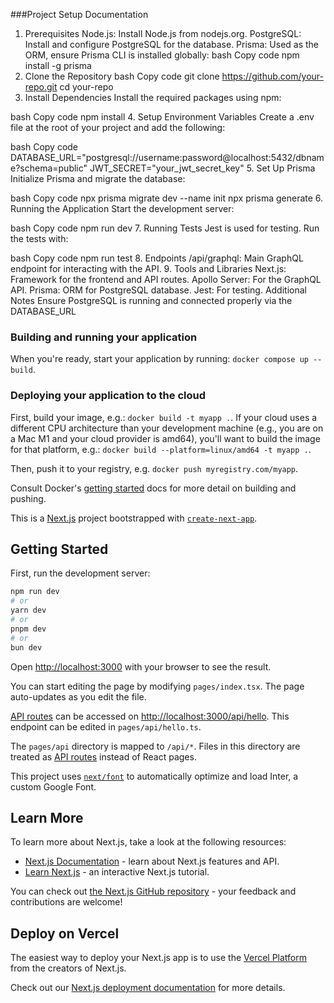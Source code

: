 ###Project Setup Documentation
1. Prerequisites
Node.js: Install Node.js from nodejs.org.
PostgreSQL: Install and configure PostgreSQL for the database.
Prisma: Used as the ORM, ensure Prisma CLI is installed globally:
bash
Copy code
npm install -g prisma
2. Clone the Repository
bash
Copy code
git clone https://github.com/your-repo.git
cd your-repo
3. Install Dependencies
Install the required packages using npm:

bash
Copy code
npm install
4. Setup Environment Variables
Create a .env file at the root of your project and add the following:

bash
Copy code
DATABASE_URL="postgresql://username:password@localhost:5432/dbname?schema=public"
JWT_SECRET="your_jwt_secret_key"
5. Set Up Prisma
Initialize Prisma and migrate the database:

bash
Copy code
npx prisma migrate dev --name init
npx prisma generate
6. Running the Application
Start the development server:

bash
Copy code
npm run dev
7. Running Tests
Jest is used for testing. Run the tests with:

bash
Copy code
npm run test
8. Endpoints
/api/graphql: Main GraphQL endpoint for interacting with the API.
9. Tools and Libraries
Next.js: Framework for the frontend and API routes.
Apollo Server: For the GraphQL API.
Prisma: ORM for PostgreSQL database.
Jest: For testing.
Additional Notes
Ensure PostgreSQL is running and connected properly via the DATABASE_URL


### Building and running your application

When you're ready, start your application by running:
`docker compose up --build`.

### Deploying your application to the cloud

First, build your image, e.g.: `docker build -t myapp .`.
If your cloud uses a different CPU architecture than your development
machine (e.g., you are on a Mac M1 and your cloud provider is amd64),
you'll want to build the image for that platform, e.g.:
`docker build --platform=linux/amd64 -t myapp .`.

Then, push it to your registry, e.g. `docker push myregistry.com/myapp`.

Consult Docker's [getting started](https://docs.docker.com/go/get-started-sharing/)
docs for more detail on building and pushing.

This is a [Next.js](https://nextjs.org/) project bootstrapped with [`create-next-app`](https://github.com/vercel/next.js/tree/canary/packages/create-next-app).

## Getting Started

First, run the development server:

```bash
npm run dev
# or
yarn dev
# or
pnpm dev
# or
bun dev
```

Open [http://localhost:3000](http://localhost:3000) with your browser to see the result.

You can start editing the page by modifying `pages/index.tsx`. The page auto-updates as you edit the file.

[API routes](https://nextjs.org/docs/api-routes/introduction) can be accessed on [http://localhost:3000/api/hello](http://localhost:3000/api/hello). This endpoint can be edited in `pages/api/hello.ts`.

The `pages/api` directory is mapped to `/api/*`. Files in this directory are treated as [API routes](https://nextjs.org/docs/api-routes/introduction) instead of React pages.

This project uses [`next/font`](https://nextjs.org/docs/basic-features/font-optimization) to automatically optimize and load Inter, a custom Google Font.

## Learn More

To learn more about Next.js, take a look at the following resources:

- [Next.js Documentation](https://nextjs.org/docs) - learn about Next.js features and API.
- [Learn Next.js](https://nextjs.org/learn) - an interactive Next.js tutorial.

You can check out [the Next.js GitHub repository](https://github.com/vercel/next.js/) - your feedback and contributions are welcome!

## Deploy on Vercel

The easiest way to deploy your Next.js app is to use the [Vercel Platform](https://vercel.com/new?utm_medium=default-template&filter=next.js&utm_source=create-next-app&utm_campaign=create-next-app-readme) from the creators of Next.js.

Check out our [Next.js deployment documentation](https://nextjs.org/docs/deployment) for more details.
